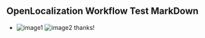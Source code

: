 ## OpenLocalization Workflow Test MarkDown
* ![image1](.\85818ab0-9459-45fe-8d9d-362a9fe65c7c.png)   ![image2](.\1ca5e2c6-a8e4-4c5a-b6d5-85cbb259afb1.png) 
thanks!